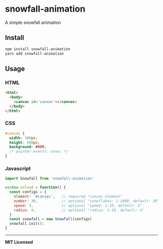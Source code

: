 # snowfall-animation
A simple snowfall animation

## Install
```bash
npm install snowfall-animation
yarn add snowfall-animation
```

## Usage
### HTML
```html
<html>
  <body>
    <canvas id='canvas'></canvas>
  </body>
</html>
```

### CSS
```css
#canvas {
  width: 300px;  
  height: 500px;
  background: #000;
  /* pointer-events: none; */
}
```

### Javascript
```javascript
import Snowfall from 'snowfall-animation'

window.onload = function() {
  const configs = {
    element: '#canvas',   // required "canvas element" 
    number: 30,           // optional "snowflakes: 1-1000, default: 30"
    speed: 3,             // optional "speed: 1-10, default: 3"
    radius: 4,            // optional "radius: 1-10, default: 4"
  }
  const snowfall = new Snowfall(configs)
  snowfall.init();
}
```

---

**MIT Licensed**